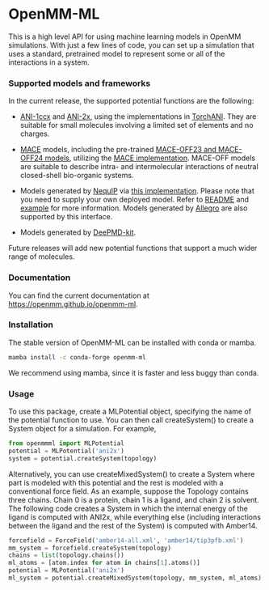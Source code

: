 # OpenMM-ML

This is a high level API for using machine learning models in OpenMM simulations.  With just a few lines of code, you
can set up a simulation that uses a standard, pretrained model to represent some or all of the interactions in a system.

### Supported models and frameworks

In the current release, the supported potential functions are the following:

- [ANI-1ccx](https://www.nature.com/articles/s41467-019-10827-4) and [ANI-2x](https://pubs.acs.org/doi/full/10.1021/acs.jctc.0c00121), using the implementations in [TorchANI](https://github.com/aiqm/torchani). They are suitable for small molecules involving a limited set of elements and no charges.

- [MACE](https://arxiv.org/abs/2206.07697) models, including the pre-trained [MACE-OFF23 and MACE-OFF24 models](https://pubs.acs.org/doi/10.1021/jacs.4c07099), utilizing the [MACE implementation](https://github.com/ACEsuit/mace). MACE-OFF models are suitable to describe intra- and intermolecular interactions of neutral closed-shell bio-organic systems.

- Models generated by [NequIP](https://www.nature.com/articles/s41467-022-29939-5) via [this implementation](https://github.com/mir-group/nequip). Please note that you need to supply your own deployed model. Refer to [README](/examples/nequip/README.md) and [example](/examples/nequip) for more information. Models generated by [Allegro](https://github.com/mir-group/allegro) are also supported by this interface.

- Models generated by [DeePMD-kit](https://github.com/deepmodeling/deepmd-kit).

Future releases will add new potential functions that support a much wider range of molecules.

### Documentation 

You can find the current documentation at https://openmm.github.io/openmm-ml.

### Installation

The stable version of OpenMM-ML can be installed with conda or mamba.

```bash
mamba install -c conda-forge openmm-ml
```

We recommend using mamba, since it is faster and less buggy than conda.

### Usage

To use this package, create a MLPotential object, specifying the name of the potential function to use.  You can then
call createSystem() to create a System object  for a simulation.  For example,

```python
from openmmml import MLPotential
potential = MLPotential('ani2x')
system = potential.createSystem(topology)
```

Alternatively, you can use createMixedSystem() to create a System where part is modeled with this potential and the rest
is modeled with a conventional force field.  As an example, suppose the Topology contains three chains.  Chain 0 is a
protein, chain 1 is a ligand, and chain 2 is solvent.  The following code creates a System in which the internal energy
of the ligand is computed with ANI2x, while everything else (including interactions between the ligand and the rest of
the System) is computed with Amber14.

```python
forcefield = ForceField('amber14-all.xml', 'amber14/tip3pfb.xml')
mm_system = forcefield.createSystem(topology)
chains = list(topology.chains())
ml_atoms = [atom.index for atom in chains[1].atoms()]
potential = MLPotential('ani2x')
ml_system = potential.createMixedSystem(topology, mm_system, ml_atoms)
```
